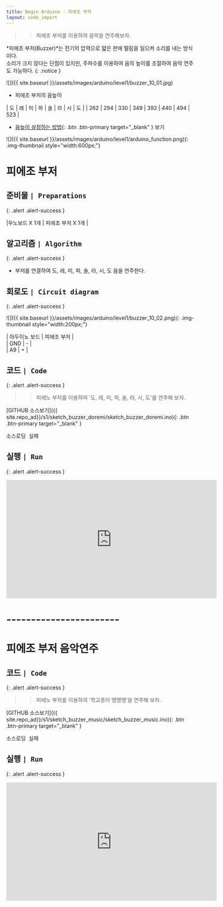 ```yaml
---
title: Begin Arduino - 피에조 부저
layout: code_import
---
```


>> 피에조 부저를 이용하여 음악을 연주해보자.

*피에조 부저(Buzzer)*는 전기의 압력으로 얇은 판에 떨림을 일으켜 소리를 내는 방식이다.    
소리가 크지 않다는 단점이 있지만, 주파수를 이용하여 음의 높이를 조절하여 음악 연주도 가능하다.
{: .notice }

![]({{ site.baseurl }}/assets/images/arduino/level1/buzzer_10_01.jpg)

+ 피에조 부저의 음높이     

| 도 | 레 | 미 | 파 | 솔 | 라 | 시 | 도 | 
| 262 | 294 | 330 | 349 | 392 | 440 | 494 | 523 | 

+ [음높이 설정하는 방법](https://www.arduino.cc/reference/en/){: .btn .btn-primary target="_blank" } 보기    

![]({{ site.baseurl }}/assets/images/arduino/level1/arduino_function.png){: .img-thumbnail style="width:600px;"}    
# 피에조 부저 

## 준비물 `| Preparations`
{: .alert .alert-success }
 
|우노보드 X 1개 | 피에조 부저 X 1개 |  


## 알고리즘 `| Algorithm`
{: .alert .alert-success }

+ 부저를 연결하여 도, 레, 미, 파, 솔, 라, 시, 도 음을 연주한다.    

## 회로도 `| Circuit diagram`
{: .alert .alert-success }
    
![]({{ site.baseurl }}/assets/images/arduino/level1/buzzer_10_02.png){: .img-thumbnail style="width:200px;"} 
    

| 아두이노 보드 | 피에조 부저 |  
| GND | - |  
| A9 | +  |  


## 코드 `| Code`
{: .alert .alert-success }

>> 피에노 부저를 이용하여 '도, 레, 미, 파, 솔, 라, 시, 도'를 연주해 보자.     

[GITHUB 소스보기]({{ site.repo_ad}}/s1/sketch_buzzer_doremi/sketch_buzzer_doremi.ino){: .btn .btn-primary target="_blank" }

<pre id="show1" class="show-json-from-git">소스로딩 실패</pre>
<script>showJsonFromGit('{{ site.repo_ad_raw }}/s1/sketch_buzzer_doremi/sketch_buzzer_doremi.ino', 'show1', '500px');</script>


## 실행 `| Run`
{: .alert .alert-success }
<iframe width="560" height="315" src="https://www.youtube.com/embed/U8lzo1Y_nX4" title="YouTube video player" frameborder="0" allow="accelerometer; autoplay; clipboard-write; encrypted-media; gyroscope; picture-in-picture" allowfullscreen></iframe>

# -----------------------    

# 피에조 부저 음악연주
## 코드 `| Code`
{: .alert .alert-success }
   
>> 피에노 부저를 이용하여 '학교종이 땡땡땡'을 연주해 보자.    

[GITHUB 소스보기]({{ site.repo_ad}}/s1/sketch_buzzer_music/sketch_buzzer_music.ino){: .btn .btn-primary target="_blank" }

<pre id="show2" class="show-json-from-git">소스로딩 실패</pre>
<script>showJsonFromGit('{{ site.repo_ad_raw }}/s1/sketch_buzzer_music/sketch_buzzer_music.ino', 'show2', '500px');</script>


## 실행 `| Run`
{: .alert .alert-success }

<iframe width="560" height="315" src="https://www.youtube.com/embed/MM0K4SxVdOk" title="YouTube video player" frameborder="0" allow="accelerometer; autoplay; clipboard-write; encrypted-media; gyroscope; picture-in-picture" allowfullscreen></iframe>

